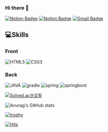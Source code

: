 ### Hi there 👋

<!--
**seungmin-park/seungmin-park** is a ✨ _special_ ✨ repository because its `README.md` (this file) appears on your GitHub profile.

Here are some ideas to get you started:

- 🔭 I’m currently working on ...
- 🌱 I’m currently learning ...
- 👯 I’m looking to collaborate on ...
- 🤔 I’m looking for help with ...
- 💬 Ask me about ...
- 📫 How to reach me: ...
- 😄 Pronouns: ...
- ⚡ Fun fact: ...
-->

[![Notion Badge](https://img.shields.io/badge/Blog-FF8800?style=flat-square&logo=Micro.blog&logoColor=white&link=https://seungmin.tistory.com/)](https://seungmin.tistory.com/)
[![Notion Badge](https://img.shields.io/badge/Notion-000000?style=flat-square&logo=Notion&logoColor=white&link=https://www.notion.so/bff40f38a74844d29293fc9c89303035)](https://www.notion.so/bff40f38a74844d29293fc9c89303035)
[![Gmail Badge](https://img.shields.io/badge/Gmail-d14836?style=flat-square&logo=Gmail&logoColor=white&link=mailto:tmddudals369@naver.com)](mailto:tmddudals369@naver.com)

## 💻Skills

### Front

![HTML5](https://img.shields.io/badge/HTML-E34F26?style=flat-square&logo=html5&logoColor=white)
![CSS3](https://img.shields.io/badge/CSS-1572B6?style=flat-square&logo=css3&logoColor=white)

### Back

![JAVA](https://img.shields.io/badge/java-007396?style=flat-square&logo=java&logoColor=white)
![gradle](https://img.shields.io/badge/gradle-02303A?style=flat-square&logo=gradle&logoColor=white)
![spring](https://img.shields.io/badge/spring-3DDC84?style=flat-square&logo=spring&logoColor=white)
![springboot](https://img.shields.io/badge/springboot-3DDC84?style=flat-square&logo=springboot&logoColor=white)

[![Solved.ac프로필](http://mazassumnida.wtf/api/generate_badge?boj=tmddudals369)](https://solved.ac/tmddudals369)

![Anurag's GitHub stats](https://github-readme-stats.vercel.app/api?username=seungmin-park&show_icons=true&theme=merko)

[![trophy](https://github-profile-trophy.vercel.app/?username=seungmin-park&theme=onedark)](https://github.com/seungmin-park/github-profile-trophy)

[![Hits](https://hits.seeyoufarm.com/api/count/incr/badge.svg?url=https%3A%2F%2Fgithub.com%2Fseungmin-park&count_bg=%2379C83D&title_bg=%23555555&icon=&icon_color=%23E7E7E7&title=hits&edge_flat=false)](https://hits.seeyoufarm.com)

<!-- [![Top Langs](https://github-readme-stats.vercel.app/api/top-langs/?username=seungmin-park&layout=compact)](https://github.com/seungmin-park/github-readme-stats) -->
